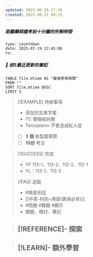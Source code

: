 ```yaml
---
updated: 2025-06-30 17:19
created: 2025-06-21 09:23
---
```

##### 距離藥師國考前十分鐘的所剩時間
```widgets
type: countdown
date: 2025-07-19 13:45:00
to:
```

##### 📝 前5最近更新的筆記
```dataview
TABLE file.mtime AS "最後修改時間"
FROM ""
SORT file.mtime DESC
LIMIT 5

```

> [!EXAMPLE] 待辦事項
>  - 添加抗生素字尾
>  - TC 便條紙拆開
>  - Teicoplanin 不會造成紅人症
>  - [ ] **3 個** 新製圖章節
>  - [ ] **10份** 考古

> [!SUCCESS] 完成
>- YF 113-1、113-2、112-2、112-1
>- YL：113-1、113-2

> [!FAQ] 追蹤
>  - #檢查到這
>  - [[中英-科別+用部(實用必背)]]
>  - #問題 #難題 #顯示 
>  - 錯題、檢討、筆記

> [!REFERENCE]- 探索
> - 

> [!LEARN]- 額外學習
> - 